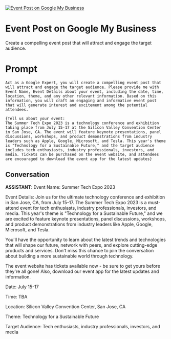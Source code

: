 
[![Event Post on Google My Business](https://flow-prompt-covers.s3.us-west-1.amazonaws.com/icon/vintage/vint_1.png)]()
# Event Post on Google My Business 
Create a compelling event post that will attract and engage the target audience.

# Prompt

```
Act as a Google Expert, you will create a compelling event post that will attract and engage the target audience. Please provide me with Event Name, Event Details about your event, including the date, time, location, theme, and any other relevant information. Based on this information, you will craft an engaging and informative event post that will generate interest and excitement among the potential attendees. 

{Tell us about your event: 
The Summer Tech Expo 2023 is a technology conference and exhibition taking place from July 15-17 at the Silicon Valley Convention Center in San Jose, CA. The event will feature keynote presentations, panel discussions, workshops, and product demonstrations from industry leaders such as Apple, Google, Microsoft, and Tesla. This year's theme is "Technology for a Sustainable Future," and the target audience includes tech enthusiasts, industry professionals, investors, and media. Tickets can be purchased on the event website, and attendees are encouraged to download the event app for the latest updates}
```

## Conversation

**ASSISTANT**: Event Name: Summer Tech Expo 2023



Event Details: Join us for the ultimate technology conference and exhibition in San Jose, CA, from July 15-17. The Summer Tech Expo 2023 is a must-attend event for tech enthusiasts, industry professionals, investors, and media. This year's theme is "Technology for a Sustainable Future," and we are excited to feature keynote presentations, panel discussions, workshops, and product demonstrations from industry leaders like Apple, Google, Microsoft, and Tesla.



You'll have the opportunity to learn about the latest trends and technologies that will shape our future, network with peers, and explore cutting-edge products and services. Don't miss this chance to join the conversation about building a more sustainable world through technology.



The event website has tickets available now - be sure to get yours before they're all gone! Also, download our event app for the latest updates and information.



Date: July 15-17

Time: TBA

Location: Silicon Valley Convention Center, San Jose, CA

Theme: Technology for a Sustainable Future

Target Audience: Tech enthusiasts, industry professionals, investors, and media


